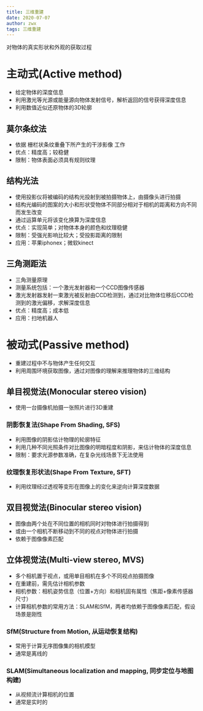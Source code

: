 ```yaml
---
title: 三维重建
date: 2020-07-07
author: zwx
tags: 三维重建
---
```


对物体的真实形状和外观的获取过程

# 主动式(Active method)
- 给定物体的深度信息
- 利用激光等光源或能量源向物体发射信号，解析返回的信号获得深度信息
- 利用数值近似还原物体的3D轮廓

## 莫尔条纹法
- 依据 栅栏状条纹重叠下所产生的干涉影像 工作
- 优点：精度高；较稳健
- 限制：物体表面必须具有规则纹理

## 结构光法
- 使用投影仪将被编码的结构光投射到被拍摄物体上，由摄像头进行拍摄
- 结构光编码的图案的大小和形状受物体不同部分相对于相机的距离和方向不同而发生改变
- 通过运算单元将该变化换算为深度信息
- 优点：实现简单；对物体本身的颜色和纹理稳健
- 限制：受强光影响比较大；受投影距离的限制
- 应用：苹果iphonex；微软kinect

## 三角测距法
- 三角测量原理
- 测量系统包括：一个激光发射器和一个CCD图像传感器
- 激光发射器发射一束激光被反射由CCD检测到，通过对比物体位移后CCD检测到的激光偏移，求解深度信息
- 优点：精度高；成本低
- 应用：扫地机器人

# 被动式(Passive method)
- 重建过程中不与物体产生任何交互
- 利用周围环境获取图像，通过对图像的理解来推理物体的三维结构

## 单目视觉法(Monocular stereo vision)
- 使用一台摄像机拍摄一张照片进行3D重建

### 阴影恢复法(Shape From Shading, SFS)
- 利用图像的阴影估计物理的轮廓特征
- 利用几种不同光照条件对比图像的明暗程度和阴影，来估计物体的深度信息
- 限制：要求光源参数准确，在复杂光线场景下无法使用

### 纹理恢复形状法(Shape From Texture, SFT)
- 利用纹理经过透视等变形在图像上的变化来逆向计算深度数据

## 双目视觉法(Binocular stereo vision)
- 图像由两个处在不同位置的相机同时对物体进行拍摄得到
- 或由一个相机不断移动到不同的视点对物体进行拍摄
- 依赖于图像像素匹配

## 立体视觉法(Multi-view stereo, MVS)
- 多个相机置于视点，或用单目相机在多个不同视点拍摄图像
- 在重建前，需先估计相机参数
- 相机参数：相机姿势信息（位置+方向）和相机固有属性（焦距+像素传感器尺寸）
- 计算相机参数的常用方法：SLAM和SfM，两者均依赖于图像像素匹配，假设场景是刚性

### SfM(Structure from Motion, 从运动恢复结构)
- 常用于计算无序图像集的相机模型
- 通常是离线的

### SLAM(Simultaneous localization and mapping, 同步定位与地图构建)
- 从视频流计算相机的位置
- 通常是实时的



